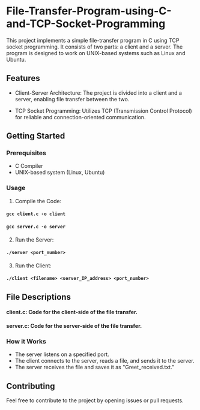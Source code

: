 # File-Transfer-Program-using-C-and-TCP-Socket-Programming

This project implements a simple file-transfer program in C using TCP socket programming. It consists of two parts: a client and a server. The program is designed to work on UNIX-based systems such as Linux and Ubuntu.

## Features
- Client-Server Architecture: The project is divided into a client and a server, enabling file transfer between the two.

- TCP Socket Programming: Utilizes TCP (Transmission Control Protocol) for reliable and connection-oriented communication.

## Getting Started
### Prerequisites
- C Compiler
- UNIX-based system (Linux, Ubuntu)

### Usage

1. Compile the Code:
#### `gcc client.c -o client`
#### `gcc server.c -o server`

2. Run the Server:
#### `./server <port_number>`

3. Run the Client:
#### `./client <filename> <server_IP_address> <port_number>`

## File Descriptions
#### client.c: Code for the client-side of the file transfer.

#### server.c: Code for the server-side of the file transfer.

### How it Works
- The server listens on a specified port.
- The client connects to the server, reads a file, and sends it to the server.
- The server receives the file and saves it as "Greet_received.txt."
## Contributing
Feel free to contribute to the project by opening issues or pull requests.
